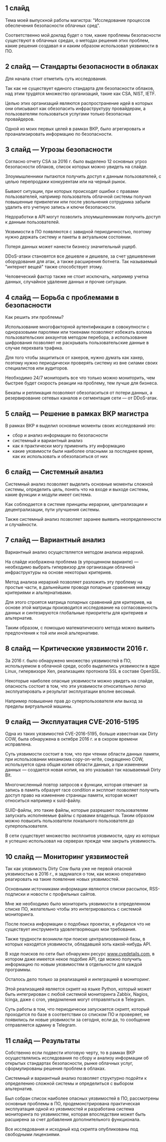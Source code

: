 ## 1 слайд

Тема моей выпускной работы магистра: "Исследование процессов обеспечения безопасности облачных сред".

Соответственно мой доклад будет о том, какие проблемы безопасности существуют в облачных средах, о методах решения этих проблем, какие решения создавал я и каким образом использовал уязвимости в ПО.

## 2 слайд — Стандарты безопасности в облаках

Для начала стоит отметить суть исследования.

Так как не существует единого стандарта для безопасности облаков, над этим трудятся множество организаций, такие как CSA, NIST, IETF.

Целью этих организаций являются распространение идей в которых они описывают как обезопасить инфраструктуру провайдерам, а пользователям пользоваться услугами только безопасных провайдеров.

Одной из моих первых целей в рамках ВКР, было агрегировать и проанализировать информацию по безопасности.

## 3 слайд — Угрозы безопасности

Согласно отчету CSA за 2016 г. было выделено 12 основных угроз безопасности облаков, список которых можно увидеть на слайде.

Злоумышленники пытаются получить доступ к данным пользователей, с целью перепродажи конкурентам или на черный рынок.

Бывают ситуации, при которых происходят ошибки с правами пользователей, например пользователь облачной системы получил повышенные привилегии или после увольнения сотрудника забыли удалить его учетную запись и ключи безопасности.

Недоработки в API могут позволить злоумышленникам получить доступ к данным пользователей.

Уязвимости в ПО появляются с завидной периодичностью, поэтому нужно держать систему и пакеты в актуальном состоянии.

Потеря данных может нанести бизнесу значительный ущерб.

DDoS-атаки становятся все дешевле и дешевле, за счет удешевления оборудования для атак, а также расширения ботнета.
Так называемый "интернет вещей" также способствует этому.

Человеческий фактор также не стоит исключать, например учетка данных, случайное удаление данных и прочие ситуации.

## 4 слайд — Борьба с проблемами в безопасности

Как решить эти проблемы?

Использование многофакторной аутентификации в совокупности с одноразовыми паролями или токенами позволяют избежать взлома пользовательских аккаунтов методом перебора, а использование шифрования позволяет не раскрывать пользовательские данные в случае перехвата трафика.

Для того чтобы защититься от хакеров, нужно думать как хакер, поэтому нужно периодически проверять систему из вне силами своих специалистов или аудиторов.

Необходимо 24/7 мониторить все что только можно мониторить, чем быстрее будет скорость реакции на проблему, тем лучше для бизнеса.

Бекапы и репликация позволяют обезопаситься от потери данных, а резервирование сетевых каналов и сегментация сети — от DDoS-атак.

## 5 слайд — Решение в рамках ВКР магистра

В рамках ВКР я выделил основные моменты своих исследований это:
* сбор и анализ информации по безопасности
* системный и вариантный анализ
* как я практически могу применить эту информацию
* какие уязвимости были наиболее опасными за последнее время, как их использовать и обезопаситься от них

## 6 слайд — Системный анализ

Системный анализ позволяет выделить основные моменты сложной системы, определить цель, понять что на входе и выходе системы, какие функции и модули имеет система.

Как соблюдается в системе принципы иерархии, централизации и децентрализации, пути улучшения системы.

Также системный анализ позволяет заранее выявить неопределенности и случайности.

## 7 слайд — Вариантный анализ

Вариантный анализ осуществляется методом анализа иерархий.

На слайде изображена проблема (в упрощенном варианте) — необходимо выбрать гипервизор для организации облачной инфраструктуры на основе некоторых критериев.

Метод анализа иерархий позволяет разложить эту проблему на простые части, в дальнейшем проводя попарные сравнения между критериями и альтернативами.

Для этого строятся матрица попарных сравнений для критериев, на основе этой матрицы производится исследование на согласованность данных и синтезируются глобальные приоритеты для критериев и альтернатив.

Таким образом, с помощью математического метода можно выявить предпочтения к той или иной альтернативе.

## 8 слайд — Критические уязвимости 2016 г.

За 2016 г. было обнаружено множество уязвимостей в ПО, используемом в облачной среде, особо выделились уязвимости в ядре Linux, гипервизоре Xen, реализациях протокола SSL в составе OpenSSL.

Некоторые наиболее опасные уязвимости можно увидеть на слайде, опасность состоит в том, что эти уязвимости относительно легко эксплуатировать и результат эксплуатации вполне весомый.

Например повышение прав до суперпользователя или выход за пределы виртуальной машины.

## 9 слайд — Эксплуатация CVE-2016-5195

Одна из таких уязвимостей CVE-2016-5195, больше известная как Dirty COW, была обнаружена в октябре 2016 г. и в скором времени исправлена.

Суть уязвимости состоит в том, что при чтении области данных памяти, при использовании механизма copy-on-write, сокращенно COW, используется одна общая копия области данных, а при изменении данных — создается новая копия, на это указывал так называемый Dirty Bit.

Многочисленный повтор запросов к функции, которая отвечает за запись в память образует race condition и эксплоит позволяет получить доступ право на изменение страницы памяти, которая может относиться например к suid-файлу.

SUID-файлы, это такие файлы, которые разрешают пользователям запускать исполняемые файлы с правами владельца.
Таким образом можно повысить пользователи локального пользователя до суперпользователя.

В сети существует множество эксплоитов уязвимости, одну из которых я успешно использовал на серверах прежде чем закрыть уязвимость.

## 10 слайд — Мониторинг уязвимостей

Так как уязвимость Dirty Cow была уже не первой опасной уязвимостью в 2016 г., я задумался о том, как можно оперативно реагировать на такие появление новых уязвимостей.

Основными источниками информации являются списки рассылок, RSS-подписки и новости с профильных сайтов.

Мне же необходимо было мониторить уязвимости в определенном списке ПО, желательно чтобы это интегрировалось с системой мониторинга.

После поиска информации о подобных проектах, я убедился что не существует инструмента удовлетворяющих мои требования.

Также трудности возникли при поиске централизованной базы, в которых находятся уязвимости, обладавшей хоть какой-нибудь API.

В ходе поисков по сети был обнаружен ресурс www.cvedetails.com, в котором даже имеется некое подобие API, где можно получить информацию по новым уязвимостям в отдельности для каждой программы.

Осталось дело только за реализацией и интеграцией в мониторинг.

Этой реализацией является скрипт на языке Python, который может быть интегрирован с любой системой мониторинга Zabbix, Nagios, Icinga, даже с cron, уведомления могут отправляться в Telegram.

Суть работы в том, что периодически запускается скрипт, который проходится по базе в соответствии со списком ПО и проверяет, не появились ли новые уязвимости за сегодня, если да, то сообщение отправляется админу в Telegram.

## 11 слайд — Результаты

Собственно если подвести итоговую черту, то в рамках ВКР осуществлялись исследования по сбору и анализу информации об открытых стандартах безопасности, рынке облачных услуг, сформулированы решения проблем в облаках.

Системный и вариантный анализ позволяет структурно подойти к определению сложной системы и определиться с выбором альтернатив.

Был собран список наиболее опасных уязвимостей в ПО, рассмотрены основные проблемы в ПО, продемонстрирована практическая эксплуатация одной из уязвимостей и разработана система мониторинга по уязвимостям, которая впоследствии может быть расширена за счет добавления дополнительного функционала.

Все исследования и исходный код скрипта опубликованы под свободными лицензиями.
